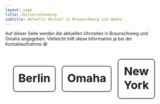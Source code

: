 ```yaml
---
layout: page
title: Zeitverschiebung
subtitle: Aktuelle Uhrzeit in Braunschweig und Omaha
---
```


Auf dieser Seite werden die aktuellen Uhrzeiten in Braunschweig und Omaha angegeben. Vielleicht hilft diese Information ja bei der Kontaktaufnahme 😄


<html>
<style>
    #clocks {
        text-align: center;
        font-size: x-large;
        display: inline-flex;
        flex-direction: row;
        align-items: center;
        margin-top: 15px;
        margin-bottom: 15px;
        margin-left: 15px;
        margin-right: 15px;
    }
    .clock {
        font-size: x-large;
        text-align: center;
        border: 2px solid #333;
        border-radius: 10px;
        padding: 15px;
        /*width: calc(100% - 40px); /* Adjusting box size */
        max-width: 400px;
        margin-top: 10px;
        margin-bottom: 10px;
        margin-left: 10px;
        margin-right: 10px;
    }
    .clock h2 {
        margin-top: 0;
        margin-bottom: 5px;
    }
</style>
<body>
<center>
<div id="clocks">
    <div id="berlin" class="clock">
        <h2>Berlin</h2>
        <div id="berlinTime"></div>
        <div id="berlinDate"></div>
    </div>
    <div id="omaha" class="clock">
        <h2>Omaha</h2>
        <div id="omahaTime"></div>
        <div id="omahaDate"></div>
    </div>
    <div id="newYork" class="clock">
        <h2>New York</h2>
        <div id="newYorkTime"></div>
        <div id="newYorkDate"></div>
    </div>
</div>

<script>
function updateClocks() {
    const berlinTime = new Date().toLocaleTimeString("de", {timeZone: "Europe/Berlin", hour: "numeric", minute: "2-digit"});
    document.getElementById("berlinTime").textContent = berlinTime;

    const berlinDate = new Date().toLocaleDateString("de", {timeZone: "Europe/Berlin", month: "long", day: "2-digit", year: "numeric"});
    document.getElementById("berlinDate").textContent = berlinDate;

    const chicagoTime = new Date().toLocaleString("de", {timeZone: "America/Chicago", hour: "numeric", minute: "2-digit"};
    document.getElementById("omahaTime").textContent = chicagoTime;

    const chicagoDate = new Date().toLocaleString("de", {timeZone: "America/Chicago", month: "long", day: "2-digit", year: "numeric"});
    document.getElementById("chicagoDate").textContent = chicagoDate;

    const newYorkTime = new Date().toLocaleString("de", {timeZone: "America/New_York", hour: "numeric", minute: "2-digit"});
    document.getElementById("newYorkTime").textContent = newYorkTime;

    const newYorkDate = new Date().toLocaleString("de", {timeZone: "America/New_York", month: "long", day: "2-digit", year: "numeric"});
    document.getElementById("newYorkDate").textContent = newYorkDate;
}

// Update clocks every second
setInterval(updateClocks, 1000);

// Initial update
updateClocks();
</script>
</center>
</body>
</html>
